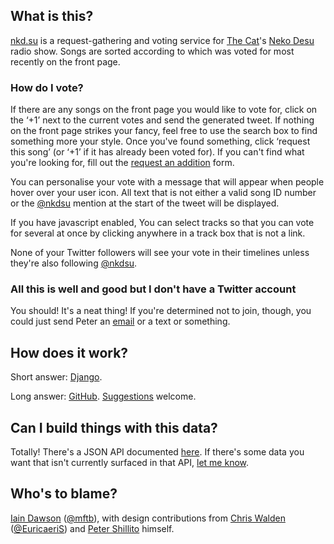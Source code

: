 ## What is this?

[nkd.su](http://nkd.su) is a request-gathering and voting service for [The
Cat](http://thisisthecat.com)'s [Neko
Desu](http://www.thisisthecat.com/index.php/neko-desu) radio show. Songs are
sorted according to which was voted for most recently on the front page.

### How do I vote?

If there are any songs on the front page you would like to vote for, click on
the ‘+1’ next to the current votes and send the generated tweet. If nothing on
the front page strikes your fancy, feel free to use the search box to find
something more your style. Once you've found something, click ‘request this
song’ (or ‘+1’ if it has already been voted for). If you can't find what you're
looking for, fill out the [request an addition](http://nkd.su/request) form.

You can personalise your vote with a message that will appear when people hover
over your user icon. All text that is not either a valid song ID number or the
[@nkdsu](http://twitter.com/nkdsu) mention at the start of the tweet will be
displayed.

If you have javascript enabled, You can select tracks so that you can vote for
several at once by clicking anywhere in a track box that is not a link.

None of your Twitter followers will see your vote in their timelines unless
they're also following [@nkdsu](http://twitter.com/nkdsu).

### All this is well and good but I don't have a Twitter account

You should! It's a neat thing! If you're determined not to join, though, you
could just send Peter an [email](mailto:peter.shillito@thisisthecat.com) or a
text or something.

## How does it work?

Short answer: [Django](https://www.djangoproject.com).

Long answer: [GitHub](https://github.com/colons/nkdsu).
[Suggestions][new_issue] welcome.

## Can I build things with this data?

Totally! There's a JSON API documented [here](http://nkd.su/info/api/). If
there's some data you want that isn't currently surfaced in that API, [let me
know][new_issue].

## Who's to blame?

[Iain Dawson](http://www.musicfortheblind.co.uk/)
([@mftb](http://twitter.com/mftb)), with design contributions from
[Chris Walden](http://www.chriswalden.co.uk)
([@EuricaeriS](http://twitter.com/EuricaeriS)) and
[Peter Shillito](http://twitter.com/theshillito) himself.

[new_issue]: https://github.com/colons/nkdsu/issues/new

